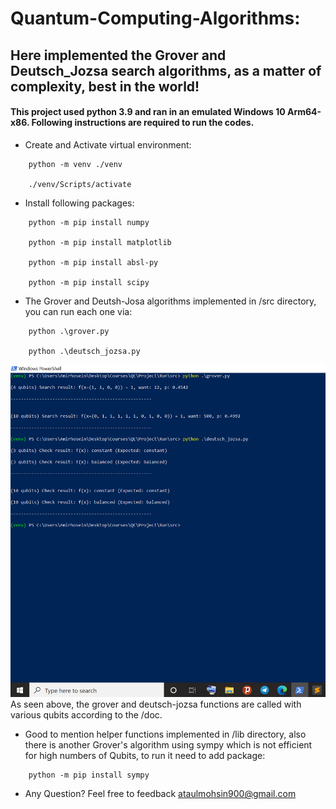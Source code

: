 # Quantum-Computing-Algorithms:
## Here implemented the Grover and Deutsch_Jozsa search algorithms, as a matter of complexity, best in the world!

#### This project used python 3.9 and ran in an emulated Windows 10 Arm64-x86. Following instructions are required to run the codes. 

* Create and Activate virtual environment:

```
	python -m venv ./venv

	./venv/Scripts/activate
```

* Install following packages:

```
	python -m pip install numpy 

	python -m pip install matplotlib

	python -m pip install absl-py

	python -m pip install scipy
```

* The Grover and Deutsh-Josa algorithms implemented in /src directory, you can run each one via:

```
 	python .\grover.py 
	
	python .\deutsch_jozsa.py 
```
![panel](doc/run_screenshot.png)
As seen above, the grover and deutsch-jozsa functions are called with various qubits according to the /doc. 


* Good to mention helper functions implemented in /lib directory, also there is another Grover's algorithm using sympy which is not
  efficient for high numbers of Qubits, to run it need to add package:

```
	python -m pip install sympy
```

* Any Question? 
Feel free to feedback ataulmohsin900@gmail.com
